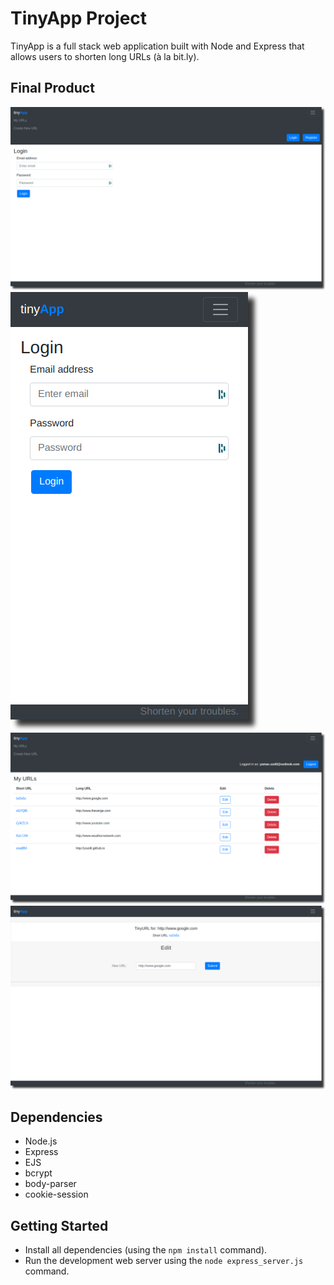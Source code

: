 # TinyApp Project

TinyApp is a full stack web application built with Node and Express that allows users to shorten long URLs (à la bit.ly).

## Final Product

!["The login page"](https://github.com/yozdil/tinyapp/blob/master/docs/login.png)
!["The mobile login page"](https://github.com/yozdil/tinyapp/blob/master/docs/mobile-login.png)
!["The URLs page"](https://github.com/yozdil/tinyapp/blob/master/docs/urls-page.png)
!["Editing a URL"](https://github.com/yozdil/tinyapp/blob/master/docs/url-edit.png)

## Dependencies

- Node.js
- Express
- EJS
- bcrypt
- body-parser
- cookie-session

## Getting Started

- Install all dependencies (using the `npm install` command).
- Run the development web server using the `node express_server.js` command.